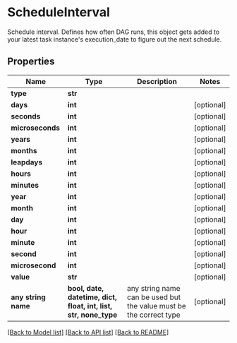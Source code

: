 # ScheduleInterval

Schedule interval. Defines how often DAG runs, this object gets added to your latest task instance's execution_date to figure out the next schedule. 
## Properties
Name | Type | Description | Notes
------------ | ------------- | ------------- | -------------
**type** | **str** |  | 
**days** | **int** |  | [optional] 
**seconds** | **int** |  | [optional] 
**microseconds** | **int** |  | [optional] 
**years** | **int** |  | [optional] 
**months** | **int** |  | [optional] 
**leapdays** | **int** |  | [optional] 
**hours** | **int** |  | [optional] 
**minutes** | **int** |  | [optional] 
**year** | **int** |  | [optional] 
**month** | **int** |  | [optional] 
**day** | **int** |  | [optional] 
**hour** | **int** |  | [optional] 
**minute** | **int** |  | [optional] 
**second** | **int** |  | [optional] 
**microsecond** | **int** |  | [optional] 
**value** | **str** |  | [optional] 
**any string name** | **bool, date, datetime, dict, float, int, list, str, none_type** | any string name can be used but the value must be the correct type | [optional]

[[Back to Model list]](../README.md#documentation-for-models) [[Back to API list]](../README.md#documentation-for-api-endpoints) [[Back to README]](../README.md)


